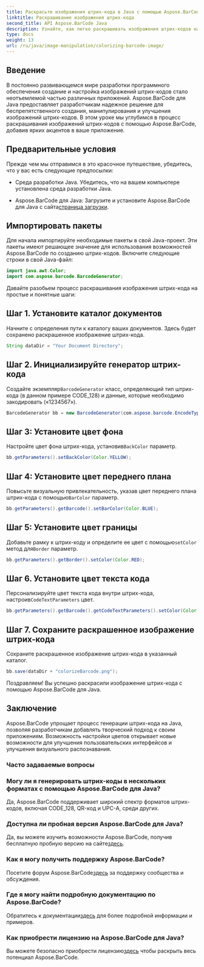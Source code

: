 ```yaml
---
title: Раскрасьте изображения штрих-кода в Java с помощью Aspose.BarCode
linktitle: Раскрашивание изображения штрих-кода
second_title: API Aspose.BarCode Java
description: Узнайте, как легко раскрашивать изображения штрих-кодов на Java с помощью Aspose.BarCode. Следуйте нашему пошаговому руководству, чтобы получить яркие и визуально привлекательные результаты.
type: docs
weight: 13
url: /ru/java/image-manipulation/colorizing-barcode-image/
---
```


## Введение

В постоянно развивающемся мире разработки программного обеспечения создание и настройка изображений штрих-кодов стало неотъемлемой частью различных приложений. Aspose.BarCode для Java предоставляет разработчикам надежное решение для беспрепятственного создания, манипулирования и улучшения изображений штрих-кодов. В этом уроке мы углубимся в процесс раскрашивания изображений штрих-кодов с помощью Aspose.BarCode, добавив ярких акцентов в ваше приложение.

## Предварительные условия

Прежде чем мы отправимся в это красочное путешествие, убедитесь, что у вас есть следующие предпосылки:

- Среда разработки Java. Убедитесь, что на вашем компьютере установлена среда разработки Java.

-  Aspose.BarCode для Java: Загрузите и установите Aspose.BarCode для Java с сайта[страница загрузки](https://releases.aspose.com/barcode/java/).

## Импортировать пакеты

Для начала импортируйте необходимые пакеты в свой Java-проект. Эти пакеты имеют решающее значение для использования возможностей Aspose.BarCode по созданию штрих-кодов. Включите следующие строки в свой Java-файл:

```java
import java.awt.Color;
import com.aspose.barcode.BarcodeGenerator;
```

Давайте разобьем процесс раскрашивания изображения штрих-кода на простые и понятные шаги:

## Шаг 1. Установите каталог документов

Начните с определения пути к каталогу ваших документов. Здесь будет сохранено раскрашенное изображение штрих-кода.

```java
String dataDir = "Your Document Directory";
```

## Шаг 2. Инициализируйте генератор штрих-кода

 Создайте экземпляр`BarcodeGenerator` класс, определяющий тип штрих-кода (в данном примере CODE_128) и данные, которые необходимо закодировать («1234567»).

```java
BarcodeGenerator bb = new BarcodeGenerator(com.aspose.barcode.EncodeTypes.CODE_128, "1234567");
```

## Шаг 3: Установите цвет фона

 Настройте цвет фона штрих-кода, установив`BackColor` параметр.

```java
bb.getParameters().setBackColor(Color.YELLOW);
```

## Шаг 4: Установите цвет переднего плана

 Повысьте визуальную привлекательность, указав цвет переднего плана штрих-кода с помощью`BarColor` параметр.

```java
bb.getParameters().getBarcode().setBarColor(Color.BLUE);
```

## Шаг 5: Установите цвет границы

 Добавьте рамку к штрих-коду и определите ее цвет с помощью`setColor` метод для`Border` параметр.

```java
bb.getParameters().getBorder().setColor(Color.RED);
```

## Шаг 6. Установите цвет текста кода

 Персонализируйте цвет текста кода внутри штрих-кода, настроив`CodeTextParameters` цвет.

```java
bb.getParameters().getBarcode().getCodeTextParameters().setColor(Color.RED);
```

## Шаг 7. Сохраните раскрашенное изображение штрих-кода

Сохраните раскрашенное изображение штрих-кода в указанный каталог.

```java
bb.save(dataDir + "colorizeBarcode.png");
```

Поздравляем! Вы успешно раскрасили изображение штрих-кода с помощью Aspose.BarCode для Java.

## Заключение

Aspose.BarCode упрощает процесс генерации штрих-кода на Java, позволяя разработчикам добавлять творческий подход к своим приложениям. Возможность настройки цветов открывает новые возможности для улучшения пользовательских интерфейсов и улучшения визуального распознавания.

### Часто задаваемые вопросы

### Могу ли я генерировать штрих-коды в нескольких форматах с помощью Aspose.BarCode для Java?
Да, Aspose.BarCode поддерживает широкий спектр форматов штрих-кодов, включая CODE_128, QR-код и UPC-A, среди других.

### Доступна ли пробная версия Aspose.BarCode для Java?
 Да, вы можете изучить возможности Aspose.BarCode, получив бесплатную пробную версию на сайте[здесь](https://releases.aspose.com/).

### Как я могу получить поддержку Aspose.BarCode?
 Посетите форум Aspose.BarCode[здесь](https://forum.aspose.com/c/barcode/13) за поддержку сообщества и обсуждения.

### Где я могу найти подробную документацию по Aspose.BarCode?
 Обратитесь к документации[здесь](https://reference.aspose.com/barcode/java/) для более подробной информации и примеров.

### Как приобрести лицензию на Aspose.BarCode для Java?
 Вы можете безопасно приобрести лицензию[здесь](https://purchase.aspose.com/buy) чтобы раскрыть весь потенциал Aspose.BarCode.
